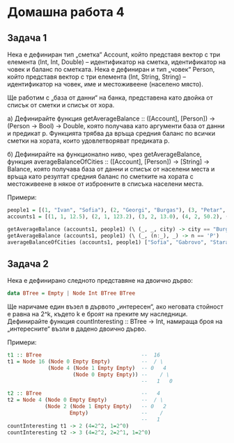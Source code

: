 # Домашна работа 4

## Задача 1
Нека е дефиниран тип „сметка“ Account, който представя вектор с три елемента (Int, Int, Double) – идентификатор на сметка, идентификатор на 
човек и баланс по сметката. Нека е дефиниран и тип „човек“ Person, който представя вектор с три елемента (Int, String, String) – идентификатор на 
човек, име и местоживеене (населено място). 

Ще работим с „база от данни“ на банка, представена като двойка от списък от сметки и списък от хора.

а) Дефинирайте функция getAverageBalance :: ([Account], [Person]) -> (Person -> Bool) -> Double, която получава като аргументи база от данни и 
предикат p. Функцията трябва да връща средния баланс по всички сметки на хората, които удовлетворяват предиката p.

б) Дефинирайте на функционално ниво, чрез getAverageBalance, функция averageBalanceOfCities :: ([Account], [Person]) -> [String] -> Balance, 
която получава база от данни и списък от населени места и връща като резултат средния баланс по сметките на хората с местоживеене в някое от 
изброените в списъка населени места.

Примери:
```haskell
people1 = [(1, "Ivan", "Sofia"), (2, "Georgi", "Burgas"), (3, "Petar", "Plovdiv"), (4, "Petya", "Burgas")]
accounts1 = [(1, 1, 12.5), (2, 1, 123.2), (3, 2, 13.0), (4, 2, 50.2), (5, 2, 17.2), (6, 3, 18.3), (7, 4, 19.4)]

getAverageBalance (accounts1, people1) (\ (_, _, city) -> city == "Burgas")         -- -> 24.95 (24.950000000000003)
getAverageBalance (accounts1, people1) (\ (_, (n:_), _) -> n == 'P')                -- -> 18.85
averageBalanceOfCities (accounts1, people1) ["Sofia", "Gabrovo", "Stara Zagora"]    -- -> 67.85
```
## Задача 2
Нека е дефинирано следното представяне на двоично дърво:
```haskell
data BTree = Empty | Node Int BTree BTree
```
Ще наричаме един възел в дървото „интересен“, ако неговата стойност е равна на 2^k, където k е броят на преките му наследници. Дефинирайте функция 
countInteresting :: BTree -> Int, намираща броя на „интересните“ възли в дадено двоично дърво.

Примери:
```haskell
t1 :: BTree                                --  16
t1 = Node 16 (Node 0 Empty Empty)          --  / \
             (Node 4 (Node 1 Empty Empty)  -- 0   4
                     (Node 0 Empty Empty)) --    / \
                                           --   1   0

t2 :: BTree                                --   4
t2 = Node 4 (Node 0 Empty Empty)           --  / \
            (Node 2 (Node 1 Empty Empty)   -- 0   2
                    Empty)                 --    /
                                           --   1 
countInteresting t1 -> 2 (4=2^2, 1=2^0)
countInteresting t2 -> 3 (4=2^2, 2=2^1, 1=2^0)
```
